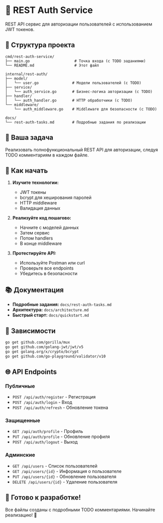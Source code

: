 # 🔐 REST Auth Service

REST API сервис для авторизации пользователей с использованием JWT токенов.

## 📁 Структура проекта

```
cmd/rest-auth-service/
├── main.go                    # Точка входа (с TODO заданиями)
└── README.md                  # Этот файл

internal/rest-auth/
├── model/
│   └── user.go               # Модели пользователей (с TODO)
├── service/
│   └── auth_service.go       # Бизнес-логика авторизации (с TODO)
├── handler/
│   └── auth_handler.go       # HTTP обработчики (с TODO)
└── middleware/
    └── auth_middleware.go    # Middleware для безопасности (с TODO)

docs/
└── rest-auth-tasks.md        # Подробные задания по реализации
```

## 🎯 Ваша задача

Реализовать полнофункциональный REST API для авторизации, следуя TODO комментариям в каждом файле.

## 🚀 Как начать

1. **Изучите технологии:**
   - JWT токены
   - bcrypt для хеширования паролей
   - HTTP middleware
   - Валидация данных

2. **Реализуйте код пошагово:**
   - Начните с моделей данных
   - Затем сервис
   - Потом handlers
   - В конце middleware

3. **Протестируйте API:**
   - Используйте Postman или curl
   - Проверьте все endpoints
   - Убедитесь в безопасности

## 📚 Документация

- **Подробные задания:** `docs/rest-auth-tasks.md`
- **Архитектура:** `docs/architecture.md`
- **Быстрый старт:** `docs/quickstart.md`

## 🔧 Зависимости

```bash
go get github.com/gorilla/mux
go get github.com/golang-jwt/jwt/v5
go get golang.org/x/crypto/bcrypt
go get github.com/go-playground/validator/v10
```

## 🌐 API Endpoints

### Публичные
- `POST /api/auth/register` - Регистрация
- `POST /api/auth/login` - Вход
- `POST /api/auth/refresh` - Обновление токена

### Защищенные
- `GET /api/auth/profile` - Профиль
- `PUT /api/auth/profile` - Обновление профиля
- `POST /api/auth/logout` - Выход

### Админские
- `GET /api/users` - Список пользователей
- `GET /api/users/{id}` - Информация о пользователе
- `PUT /api/users/{id}` - Обновление пользователя
- `DELETE /api/users/{id}` - Удаление пользователя

## 🎯 Готово к разработке!

Все файлы созданы с подробными TODO комментариями. Начинайте реализацию! 🚀
